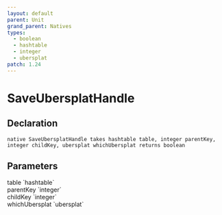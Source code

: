 ```yaml
---
layout: default
parent: Unit
grand_parent: Natives
types:
  - boolean
  - hashtable
  - integer
  - ubersplat
patch: 1.24
---
```


# SaveUbersplatHandle

## Declaration

```
native SaveUbersplatHandle takes hashtable table, integer parentKey, integer childKey, ubersplat whichUbersplat returns boolean
```

## Parameters
<dl>
  <dt>table `hashtable`</dt>
  <dd></dd>

  <dt>parentKey `integer`</dt>
  <dd></dd>

  <dt>childKey `integer`</dt>
  <dd></dd>

  <dt>whichUbersplat `ubersplat`</dt>
  <dd></dd>
</dl>